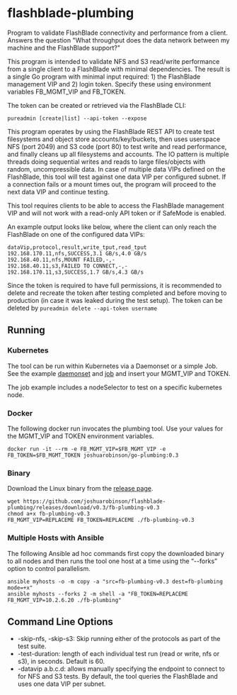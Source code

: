 # flashblade-plumbing

Program to validate FlashBlade connectivity and performance from a client. Answers the question "What throughput does the data network between my machine and the FlashBlade support?"

This program is intended to validate NFS and S3 read/write performance from a single client to a FlashBlade with minimal dependencies. The result is a single Go program with minimal input required: 1) the FlashBlade management VIP and 2) login token. Specify these using environment variables FB_MGMT_VIP and FB_TOKEN.

The token can be created or retrieved via the FlashBlade CLI:

```pureadmin [create|list] --api-token --expose```

This program operates by using the FlashBlade REST API to create test filesystems and object store accounts/key/buckets, then uses userspace NFS (port 2049) and S3 code (port 80) to test write and read performance, and finally cleans up all filesystems and accounts. The IO pattern is multiple threads doing sequential writes and reads to large files/objects with random, uncompressible data. In case of multiple data VIPs defined on the FlashBlade, this tool will test against one data VIP per configured subnet. If a connection fails or a mount times out, the program will proceed to the next data VIP and continue testing.

This tool requires clients to be able to access the FlashBlade management VIP and will not work with a read-only API token or if SafeMode is enabled.

An example output looks like below, where the client can only reach the FlashBlade on one of the configured data VIPs:
```
dataVip,protocol,result,write_tput,read_tput
192.168.170.11,nfs,SUCCESS,3.1 GB/s,4.0 GB/s
192.168.40.11,nfs,MOUNT FAILED,-,-
192.168.40.11,s3,FAILED TO CONNECT,-,-
192.168.170.11,s3,SUCCESS,1.7 GB/s,4.3 GB/s
```

Since the token is required to have full permissions, it is recommended to delete and recreate the token after testing completed and before moving to production (in case it was leaked during the test setup). The token can be deleted by 
```pureadmin delete --api-token username```

## Running

### Kubernetes

The tool can be run within Kubernetes via a Daemonset or a simple Job.  See the example [daemonset](k8s-daemonset.yaml) and [job](k8s-runner.yaml) and insert your MGMT_VIP and TOKEN.

The job example includes a nodeSelector to test on a specific kubernetes node.

### Docker

The following docker run invocates the plumbing tool. Use your values for the MGMT_VIP and TOKEN environment variables.

```docker run -it --rm -e FB_MGMT_VIP=$FB_MGMT_VIP -e FB_TOKEN=$FB_MGMT_TOKEN joshuarobinson/go-plumbing:0.3```

### Binary

Download the Linux binary from the [release page](https://github.com/joshuarobinson/flashblade-plumbing/releases/tag/v0.3).

```
wget https://github.com/joshuarobinson/flashblade-plumbing/releases/download/v0.3/fb-plumbing-v0.3
chmod a+x fb-plumbing-v0.3
FB_MGMT_VIP=REPLACEME FB_TOKEN=REPLACEME ./fb-plumbing-v0.3
```

### Multiple Hosts with Ansible

The following Ansible ad hoc commands first copy the downloaded binary to all nodes and then runs the tool one host at a time using the “--forks” option to control parallelism.

```
ansible myhosts -o -m copy -a "src=fb-plumbing-v0.3 dest=fb-plumbing mode=+x"
ansible myhosts --forks 2 -m shell -a "FB_TOKEN=REPLACEME FB_MGMT_VIP=10.2.6.20 ./fb-plumbing"
```

## Command Line Options

- -skip-nfs, -skip-s3: Skip running either of the protocols as part of the test suite.
- -test-duration: length of each individual test run (read or write, nfs or s3), in seconds. Default is 60.
- -datavip a.b.c.d: allows manually specifying the endpoint to connect to for NFS and S3 tests. By default, the tool queries the FlashBlade and uses one data VIP per subnet.
